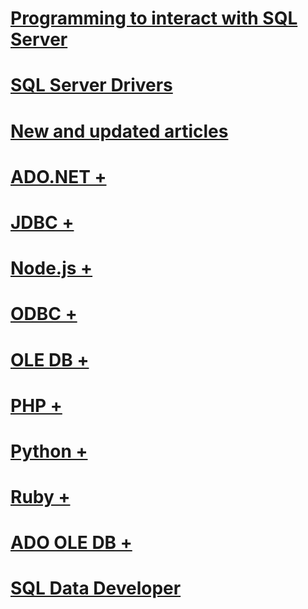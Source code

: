 # [Programming to interact with SQL Server](homepage-sql-connection-programming.md)
# [SQL Server Drivers](sql-connection-libraries.md)
# [New and updated articles](new-updated-connect.md)

# [ADO.NET +](ado-net/microsoft-ado-net-for-sql-server.md)
# [JDBC +](jdbc/microsoft-jdbc-driver-for-sql-server.md)
# [Node.js +](node-js/node-js-driver-for-sql-server.md)
# [ODBC +](odbc/microsoft-odbc-driver-for-sql-server.md)
# [OLE DB +](oledb/oledb-driver-for-sql-server-programming.md)
# [PHP +](php/microsoft-php-driver-for-sql-server.md)
# [Python +](python/python-driver-for-sql-server.md)
# [Ruby +](ruby/ruby-driver-for-sql-server.md)

# [ADO OLE DB +](../ado/microsoft-activex-data-objects-ado.md)

# [SQL Data Developer](sql-data-developer.md)
